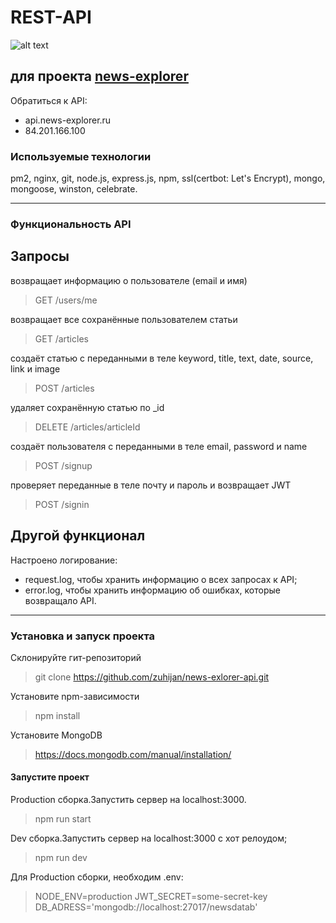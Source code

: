 # REST-API

![alt text](https://i.ibb.co/yQwyp0R/123.png "Logo NewsExplorer")

## для проекта [news-explorer](http://news-explorer.ru/)

Обратиться к API:

- api.news-explorer.ru
- 84.201.166.100

### Используемые технологии

pm2, nginx, git, node.js, express.js, npm, ssl(certbot: Let's Encrypt), mongo, mongoose, winston, celebrate.

---

### Функциональность API

## Запросы

возвращает информацию о пользователе (email и имя)
> GET /users/me

возвращает все сохранённые пользователем статьи
> GET /articles

создаёт статью с переданными в теле
keyword, title, text, date, source, link и image
> POST /articles

удаляет сохранённую статью  по _id
> DELETE /articles/articleId

создаёт пользователя с переданными в теле
email, password и name
> POST /signup

проверяет переданные в теле почту и пароль
и возвращает JWT
> POST /signin

## Другой функционал

Настроено логирование:

- request.log, чтобы хранить информацию о всех запросах к API;
- error.log, чтобы хранить информацию об ошибках, которые возвращало API.

---

### Установка и запуск проекта

Склонируйте гит-репозиторий
> git clone <https://github.com/zuhijan/news-exlorer-api.git>

Установите npm-зависимости
> npm install

Установите MongoDB
> <https://docs.mongodb.com/manual/installation/>

#### Запустите проект

Production сборка.Запустить сервер на localhost:3000.
> npm run start

Dev сборка.Запустить сервер на localhost:3000 с хот релоудом;
> npm run dev

Для Production сборки, необходим .env:
> NODE_ENV=production
> JWT_SECRET=some-secret-key
> DB_ADRESS='mongodb://localhost:27017/newsdatab'
